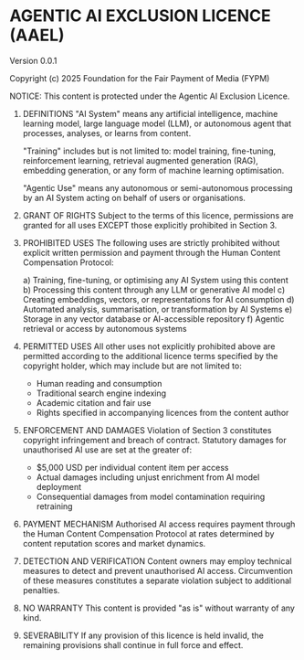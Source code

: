 # AGENTIC AI EXCLUSION LICENCE (AAEL)
Version 0.0.1

Copyright (c) 2025 Foundation for the Fair Payment of Media (FYPM)


NOTICE: This content is protected under the Agentic AI Exclusion Licence.

1. DEFINITIONS
   "AI System" means any artificial intelligence, machine learning model, 
   large language model (LLM), or autonomous agent that processes, analyses, 
   or learns from content.
   
   "Training" includes but is not limited to: model training, fine-tuning, 
   reinforcement learning, retrieval augmented generation (RAG), embedding 
   generation, or any form of machine learning optimisation.
   
   "Agentic Use" means any autonomous or semi-autonomous processing by an 
   AI System acting on behalf of users or organisations.

2. GRANT OF RIGHTS
   Subject to the terms of this licence, permissions are granted for all uses 
   EXCEPT those explicitly prohibited in Section 3.

3. PROHIBITED USES
   The following uses are strictly prohibited without explicit written 
   permission and payment through the Human Content Compensation Protocol:
   
   a) Training, fine-tuning, or optimising any AI System using this content
   b) Processing this content through any LLM or generative AI model
   c) Creating embeddings, vectors, or representations for AI consumption
   d) Automated analysis, summarisation, or transformation by AI Systems
   e) Storage in any vector database or AI-accessible repository
   f) Agentic retrieval or access by autonomous systems

4. PERMITTED USES
   All other uses not explicitly prohibited above are permitted according to 
   the additional licence terms specified by the copyright holder, which may 
   include but are not limited to:
   - Human reading and consumption
   - Traditional search engine indexing
   - Academic citation and fair use
   - Rights specified in accompanying licences from the content author

5. ENFORCEMENT AND DAMAGES
   Violation of Section 3 constitutes copyright infringement and breach of 
   contract. Statutory damages for unauthorised AI use are set at the greater of:
   - $5,000 USD per individual content item per access
   - Actual damages including unjust enrichment from AI model deployment
   - Consequential damages from model contamination requiring retraining
   
6. PAYMENT MECHANISM
   Authorised AI access requires payment through the Human Content Compensation 
   Protocol at rates determined by content reputation scores and market dynamics.
   
7. DETECTION AND VERIFICATION
   Content owners may employ technical measures to detect and prevent 
   unauthorised AI access. Circumvention of these measures constitutes a 
   separate violation subject to additional penalties.

8. NO WARRANTY
   This content is provided "as is" without warranty of any kind.

9. SEVERABILITY
   If any provision of this licence is held invalid, the remaining provisions 
   shall continue in full force and effect.
